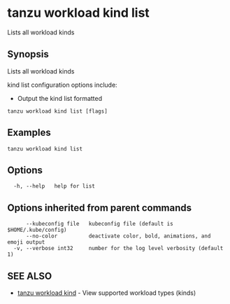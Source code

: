 # tanzu workload kind list

Lists all workload kinds

## Synopsis

Lists all workload kinds
		
kind list configuration options include:
- Output the kind list formatted

```console
tanzu workload kind list [flags]
```

## Examples

```console
tanzu workload kind list
```

## Options

```console
  -h, --help   help for list
```

## Options inherited from parent commands

```console
      --kubeconfig file   kubeconfig file (default is $HOME/.kube/config)
      --no-color          deactivate color, bold, animations, and emoji output
  -v, --verbose int32     number for the log level verbosity (default 1)
```

## SEE ALSO

* [tanzu workload kind](tanzu_workload_kind.md)	 - View supported workload types (kinds)


